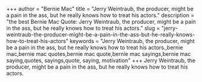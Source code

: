 +++
author = "Bernie Mac"
title = "Jerry Weintraub, the producer, might be a pain in the ass, but he really knows how to treat his actors."
description = "the best Bernie Mac Quote: Jerry Weintraub, the producer, might be a pain in the ass, but he really knows how to treat his actors."
slug = "jerry-weintraub-the-producer-might-be-a-pain-in-the-ass-but-he-really-knows-how-to-treat-his-actors"
keywords = "Jerry Weintraub, the producer, might be a pain in the ass, but he really knows how to treat his actors.,bernie mac,bernie mac quotes,bernie mac quote,bernie mac sayings,bernie mac saying,quotes, sayings,quote, saying, motivation"
+++
Jerry Weintraub, the producer, might be a pain in the ass, but he really knows how to treat his actors.
